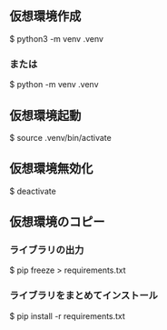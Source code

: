 ## 仮想環境作成
$ python3 -m venv .venv
### または
$ python -m venv .venv

## 仮想環境起動
$ source .venv/bin/activate 

## 仮想環境無効化
$ deactivate

## 仮想環境のコピー
### ライブラリの出力
$ pip freeze > requirements.txt
### ライブラリをまとめてインストール
$ pip install -r requirements.txt
